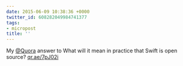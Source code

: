 ```yaml
---
date: 2015-06-09 10:38:36 +0000
twitter_id: 608282049984741377
tags:
- micropost
title: ''
---
```


My [@Quora](https://twitter.com/Quora) answer to What will it mean in practice that Swift is open source? [qr.ae/7pJ02i](http://qr.ae/7pJ02i)
